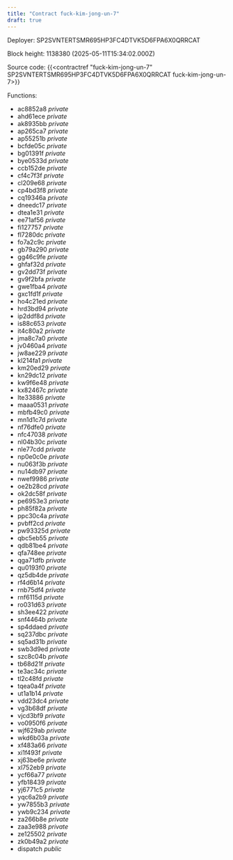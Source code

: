 ```yaml
---
title: "Contract fuck-kim-jong-un-7"
draft: true
---
```

Deployer: SP2SVNTERTSMR695HP3FC4DTVK5D6FPA6X0QRRCAT


 



Block height: 1138380 (2025-05-11T15:34:02.000Z)

Source code: {{<contractref "fuck-kim-jong-un-7" SP2SVNTERTSMR695HP3FC4DTVK5D6FPA6X0QRRCAT fuck-kim-jong-un-7>}}

Functions:

* ac8852a8 _private_
* ahd61ece _private_
* ak8935bb _private_
* ap265ca7 _private_
* ap55251b _private_
* bcfde05c _private_
* bg01391f _private_
* bye0533d _private_
* ccb152de _private_
* cf4c7f3f _private_
* cl209e68 _private_
* cp4bd3f8 _private_
* cq19346a _private_
* dneedc17 _private_
* dtea1e31 _private_
* ee71af56 _private_
* fi127757 _private_
* fl7280dc _private_
* fo7a2c9c _private_
* gb79a290 _private_
* gg46c9fe _private_
* ghfaf32d _private_
* gv2dd73f _private_
* gv9f2bfa _private_
* gwe1fba4 _private_
* gxc1fd1f _private_
* ho4c21ed _private_
* hrd3bd94 _private_
* ip2ddf8d _private_
* is88c653 _private_
* it4c80a2 _private_
* jma8c7a0 _private_
* jv0460a4 _private_
* jw8ae229 _private_
* kl214fa1 _private_
* km20ed29 _private_
* kn29dc12 _private_
* kw9f6e48 _private_
* kx82467c _private_
* lte33886 _private_
* maaa0531 _private_
* mbfb49c0 _private_
* mn1d1c7d _private_
* nf76dfe0 _private_
* nfc47038 _private_
* nl04b30c _private_
* nle77cdd _private_
* np0e0c0e _private_
* nu063f3b _private_
* nu14db97 _private_
* nwef9986 _private_
* oe2b28cd _private_
* ok2dc58f _private_
* pe6953e3 _private_
* ph85f82a _private_
* ppc30c4a _private_
* pvbff2cd _private_
* pw93325d _private_
* qbc5eb55 _private_
* qdb81be4 _private_
* qfa748ee _private_
* qga71dfb _private_
* qu0193f0 _private_
* qz5db4de _private_
* rf4d6b14 _private_
* rnb75df4 _private_
* rnf6115d _private_
* ro031d63 _private_
* sh3ee422 _private_
* snf4464b _private_
* sp4ddaed _private_
* sq237dbc _private_
* sq5ad31b _private_
* swb3d9ed _private_
* szc8c04b _private_
* tb68d21f _private_
* te3ac34c _private_
* tl2c48fd _private_
* tqea0a4f _private_
* ut1a1b14 _private_
* vdd23dc4 _private_
* vg3b68df _private_
* vjcd3bf9 _private_
* vo0950f6 _private_
* wjf629ab _private_
* wkd6b03a _private_
* xf483a66 _private_
* xi1f493f _private_
* xj63be6e _private_
* xl752eb9 _private_
* ycf66a77 _private_
* yfb18439 _private_
* yj6771c5 _private_
* yqc6a2b9 _private_
* yw7855b3 _private_
* ywb9c234 _private_
* za266b8e _private_
* zaa3e988 _private_
* ze125502 _private_
* zk0b49a2 _private_
* dispatch _public_
